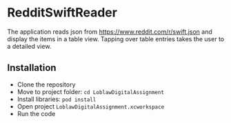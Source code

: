# RedditSwiftReader
The application reads json from https://www.reddit.com/r/swift.json and display the items in a table view. Tapping over table entries takes the user to a detailed view.

## Installation
 - Clone the repository
 - Move to project folder: `cd LoblawDigitalAssignment`
 - Install libraries: `pod install`
 - Open project `LoblawDigitalAssignment.xcworkspace`
 - Run the code
